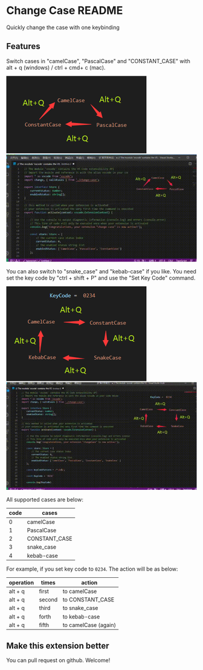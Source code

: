 # Change Case README

Quickly change the case with one keybinding

## Features

Switch cases in "camelCase", "PascalCase" and "CONSTANT_CASE" with alt + q (windows) / ctrl + cmd+ c (mac).

![feature_1_1](./images/feature1.png)
![feature_1_2](./images/feature1.gif)

You can also switch to "snake_case" and "kebab-case" if you like. You need set the key code by "ctrl + shift + P" and use the "Set Key Code" command.

![feature_2_1](./images/feature2.png)
![feature_2_2](./images/feature2.gif)

All supported cases are below:

| code | cases |
| -- | -- |
| 0 | camelCase |
| 1 | PascalCase |
| 2 | CONSTANT_CASE |
| 3 | snake_case |
| 4 | kebab-case |

For example, if you set key code to `0234`. The action will be as below:

| operation | times | action |
| -- | -- | -- |
| alt + q | first | to camelCase |
| alt + q | second | to CONSTANT_CASE |
| alt + q | third | to snake_case |
| alt + q | forth | to kebab-case |
| alt + q | fifth | to camelCase (again) |

## Make this extension better

You can pull request on github. Welcome!
